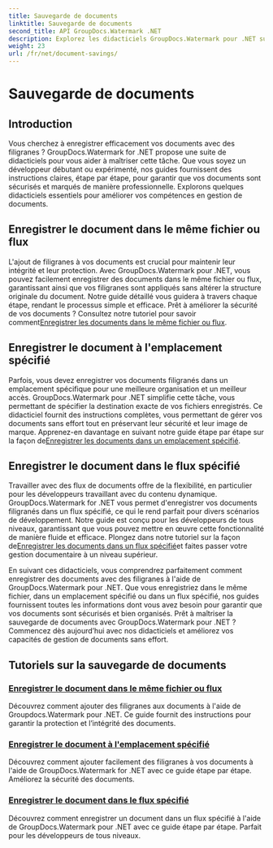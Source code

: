 ```yaml
---
title: Sauvegarde de documents
linktitle: Sauvegarde de documents
second_title: API GroupDocs.Watermark .NET
description: Explorez les didacticiels GroupDocs.Watermark pour .NET sur l'enregistrement de documents avec des filigranes. Découvrez des méthodes étape par étape pour améliorer la sécurité et la gestion des documents.
weight: 23
url: /fr/net/document-savings/
---
```


# Sauvegarde de documents

## Introduction

Vous cherchez à enregistrer efficacement vos documents avec des filigranes ? GroupDocs.Watermark for .NET propose une suite de didacticiels pour vous aider à maîtriser cette tâche. Que vous soyez un développeur débutant ou expérimenté, nos guides fournissent des instructions claires, étape par étape, pour garantir que vos documents sont sécurisés et marqués de manière professionnelle. Explorons quelques didacticiels essentiels pour améliorer vos compétences en gestion de documents.

## Enregistrer le document dans le même fichier ou flux
 L'ajout de filigranes à vos documents est crucial pour maintenir leur intégrité et leur protection. Avec GroupDocs.Watermark pour .NET, vous pouvez facilement enregistrer des documents dans le même fichier ou flux, garantissant ainsi que vos filigranes sont appliqués sans altérer la structure originale du document. Notre guide détaillé vous guidera à travers chaque étape, rendant le processus simple et efficace. Prêt à améliorer la sécurité de vos documents ? Consultez notre tutoriel pour savoir comment[Enregistrer les documents dans le même fichier ou flux](./save-document-same-file-stream/).

## Enregistrer le document à l'emplacement spécifié
Parfois, vous devez enregistrer vos documents filigranés dans un emplacement spécifique pour une meilleure organisation et un meilleur accès. GroupDocs.Watermark pour .NET simplifie cette tâche, vous permettant de spécifier la destination exacte de vos fichiers enregistrés. Ce didacticiel fournit des instructions complètes, vous permettant de gérer vos documents sans effort tout en préservant leur sécurité et leur image de marque. Apprenez-en davantage en suivant notre guide étape par étape sur la façon de[Enregistrer les documents dans un emplacement spécifié](./save-document-specified-location/).

## Enregistrer le document dans le flux spécifié
 Travailler avec des flux de documents offre de la flexibilité, en particulier pour les développeurs travaillant avec du contenu dynamique. GroupDocs.Watermark for .NET vous permet d'enregistrer vos documents filigranés dans un flux spécifié, ce qui le rend parfait pour divers scénarios de développement. Notre guide est conçu pour les développeurs de tous niveaux, garantissant que vous pouvez mettre en œuvre cette fonctionnalité de manière fluide et efficace. Plongez dans notre tutoriel sur la façon de[Enregistrer les documents dans un flux spécifié](./save-document-specified-stream/)et faites passer votre gestion documentaire à un niveau supérieur.

En suivant ces didacticiels, vous comprendrez parfaitement comment enregistrer des documents avec des filigranes à l'aide de GroupDocs.Watermark pour .NET. Que vous enregistriez dans le même fichier, dans un emplacement spécifié ou dans un flux spécifié, nos guides fournissent toutes les informations dont vous avez besoin pour garantir que vos documents sont sécurisés et bien organisés. Prêt à maîtriser la sauvegarde de documents avec GroupDocs.Watermark pour .NET ? Commencez dès aujourd’hui avec nos didacticiels et améliorez vos capacités de gestion de documents sans effort.

## Tutoriels sur la sauvegarde de documents
### [Enregistrer le document dans le même fichier ou flux](./save-document-same-file-stream/)
Découvrez comment ajouter des filigranes aux documents à l'aide de Groupdocs.Watermark pour .NET. Ce guide fournit des instructions pour garantir la protection et l’intégrité des documents.
### [Enregistrer le document à l'emplacement spécifié](./save-document-specified-location/)
Découvrez comment ajouter facilement des filigranes à vos documents à l'aide de GroupDocs.Watermark for .NET avec ce guide étape par étape. Améliorez la sécurité des documents.
### [Enregistrer le document dans le flux spécifié](./save-document-specified-stream/)
Découvrez comment enregistrer un document dans un flux spécifié à l'aide de GroupDocs.Watermark pour .NET avec ce guide étape par étape. Parfait pour les développeurs de tous niveaux.